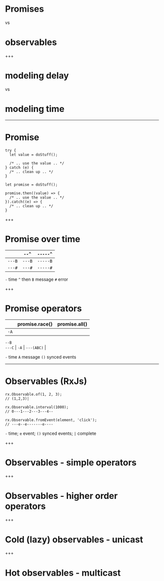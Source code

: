 # Promises 

vs

# observables

+++

# modeling delay 

vs 

# modeling time

---

# Promise

```
try {
  let value = doStuff();

  /* .. use the value .. */
} catch (e) {
  /* .. clean up .. */
}
```

```
let promise = doStuff();

promise.then((value) => {
  /* .. use the value .. */
}).catch((e) => {
  /* .. clean up .. */
}
```

+++

# Promise over time

|        | `--^`  | `-----^` |
|--------|--------|----------|
| `---B` | `---B` | `-----B` |
| `---#` | `---#` | `-----#` |

`-` time  `^` then  `B` message `#` error

+++

# Promise operators

|        | promise.race() | promise.all() |
|--------|--------|----------|
| `-A` 
 `--B`  
 `---C` | `-A` | `---(ABC)`  |

`-` time 
`A` message 
`()` synced events 

---

# Observables (RxJs)

```
rx.Observable.of(1, 2, 3);
// (1,2,3)|

rx.Observable.interval(1000);
// 0---1---2---3---4--

rx.Observable.fromEvent(element, 'click');
// ---e--e-------e----
```

`-` time; `e` event; `()` synced events; `|` complete

+++

# Observables - simple operators

+++

# Observables - higher order operators

+++

# Cold (lazy) observables - unicast

+++

# Hot observables - multicast
